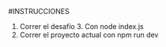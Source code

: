 #INSTRUCCIONES
1. Correr el desafío 3. Con node index.js
2. Correr el proyecto actual con npm run dev